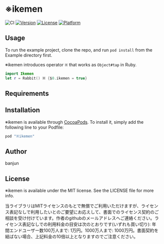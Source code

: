 # ※ikemen

![CI](https://github.com/banjun/ikemen/workflows/CI/badge.svg)
[![Version](https://img.shields.io/cocoapods/v/※ikemen.svg?style=flat)](http://cocoapods.org/pods/※ikemen)
[![License](https://img.shields.io/cocoapods/l/※ikemen.svg?style=flat)](http://cocoapods.org/pods/※ikemen)
[![Platform](https://img.shields.io/cocoapods/p/※ikemen.svg?style=flat)](http://cocoapods.org/pods/※ikemen)

## Usage

To run the example project, clone the repo, and run `pod install` from the Example directory first.

※ikemen introduces operator `※` that works as `Object#tap` in Ruby.

```swift
import Ikemen
let r = Rabbit() ※ {$0.ikemen = true}
```

## Requirements

## Installation

※ikemen is available through [CocoaPods](http://cocoapods.org). To install
it, simply add the following line to your Podfile:

```ruby
pod "※ikemen"
```

## Author

banjun

## License

※ikemen is available under the MIT license. See the LICENSE file for more info.

当ライブラリはMITライセンスのもとで無償でご利用いただけますが、ライセンス表記なしで利用したいとのご要望にお応えして、書面でのライセンス契約のご相談を受け付けています。作者のgithubのメールアドレスへご連絡ください。ライセンス表記なしでの利用料金の目安は次のとおりです(いずれも買い切り): 年間エンドユーザー数100万人まで: 1万円。1000万人まで: 1000万円。書面契約を結ばない場合、上記料金の10倍以上となりますのでご注意ください。
